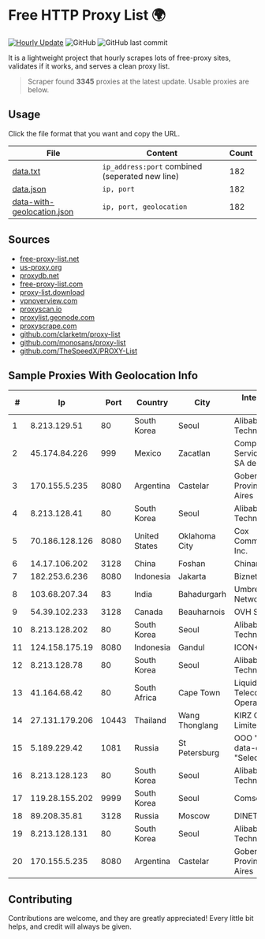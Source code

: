
# Free HTTP Proxy List 🌍

[![Hourly Update](https://github.com/mertguvencli/http-proxy-list/actions/workflows/main.yml/badge.svg?branch=main)](https://github.com/mertguvencli/http-proxy-list/actions/workflows/main.yml)
![GitHub](https://img.shields.io/github/license/mertguvencli/http-proxy-list)
![GitHub last commit](https://img.shields.io/github/last-commit/mertguvencli/http-proxy-list)

It is a lightweight project that hourly scrapes lots of free-proxy sites, validates if it works, and serves a clean proxy list.


> Scraper found **3345** proxies at the latest update. Usable proxies are below.

## Usage

Click the file format that you want and copy the URL.


|File|Content|Count|
|----|-------|-----|
|[data.txt](https://raw.githubusercontent.com/mertguvencli/http-proxy-list/main/proxy-list/data.txt)|`ip_address:port` combined (seperated new line)|182|
|[data.json](https://raw.githubusercontent.com/mertguvencli/http-proxy-list/main/proxy-list/data.json)|`ip, port`|182|
|[data-with-geolocation.json](https://raw.githubusercontent.com/mertguvencli/http-proxy-list/main/proxy-list/data-with-geolocation.json)|`ip, port, geolocation`|182|

## Sources

* [free-proxy-list.net](https://free-proxy-list.net)
* [us-proxy.org](https://www.us-proxy.org)
* [proxydb.net](http://proxydb.net)
* [free-proxy-list.com](https://free-proxy-list.com/?page=&port=&type%5B%5D=http&type%5B%5D=https&up_time=0&search=Search)
* [proxy-list.download](https://www.proxy-list.download/HTTP)
* [vpnoverview.com](https://vpnoverview.com/privacy/anonymous-browsing/free-proxy-servers)
* [proxyscan.io](https://www.proxyscan.io)
* [proxylist.geonode.com](https://proxylist.geonode.com/api/proxy-list?limit=300&page=1&sort_by=lastChecked&sort_type=desc&protocols=http,https)
* [proxyscrape.com](https://api.proxyscrape.com/v2/?request=displayproxies&protocol=http&timeout=10000&country=all&ssl=all&anonymity=all)
* [github.com/clarketm/proxy-list](https://raw.githubusercontent.com/clarketm/proxy-list/master/proxy-list-raw.txt)
* [github.com/monosans/proxy-list](https://raw.githubusercontent.com/monosans/proxy-list/main/proxies/http.txt)
* [github.com/TheSpeedX/PROXY-List](https://raw.githubusercontent.com/TheSpeedX/PROXY-List/master/http.txt)


## Sample Proxies With Geolocation Info

|#|Ip|Port|Country|City|Internet Service Provider|
|-|--|----|-------|----|-------------------------|
|1|8.213.129.51|80|South Korea|Seoul|Alibaba (US) Technology Co., Ltd.|
|2|45.174.84.226|999|Mexico|Zacatlan|Computadoras y Servicios Especiales SA de CV|
|3|170.155.5.235|8080|Argentina|Castelar|Gobernacion de la Provincia de Buenos Aires|
|4|8.213.128.41|80|South Korea|Seoul|Alibaba (US) Technology Co., Ltd.|
|5|70.186.128.126|8080|United States|Oklahoma City|Cox Communications Inc.|
|6|14.17.106.202|3128|China|Foshan|Chinanet|
|7|182.253.6.236|8080|Indonesia|Jakarta|Biznet Networks|
|8|103.68.207.34|83|India|Bahadurgarh|Umbrella Digital Networks Pvt. Ltd|
|9|54.39.102.233|3128|Canada|Beauharnois|OVH SAS|
|10|8.213.128.202|80|South Korea|Seoul|Alibaba (US) Technology Co., Ltd.|
|11|124.158.175.19|8080|Indonesia|Gandul|ICON+|
|12|8.213.128.78|80|South Korea|Seoul|Alibaba (US) Technology Co., Ltd.|
|13|41.164.68.42|80|South Africa|Cape Town|Liquid Telecommunications Operations Limited|
|14|27.131.179.206|10443|Thailand|Wang Thonglang|KIRZ Company Limited|
|15|5.189.229.42|1081|Russia|St Petersburg|OOO "Network of data-centers "Selectel"|
|16|8.213.128.123|80|South Korea|Seoul|Alibaba (US) Technology Co., Ltd.|
|17|119.28.155.202|9999|South Korea|Seoul|ComsenzNet|
|18|89.208.35.81|3128|Russia|Moscow|DINET-HOSTING|
|19|8.213.128.131|80|South Korea|Seoul|Alibaba (US) Technology Co., Ltd.|
|20|170.155.5.235|8080|Argentina|Castelar|Gobernacion de la Provincia de Buenos Aires|



## Contributing

Contributions are welcome, and they are greatly appreciated! Every
little bit helps, and credit will always be given.

